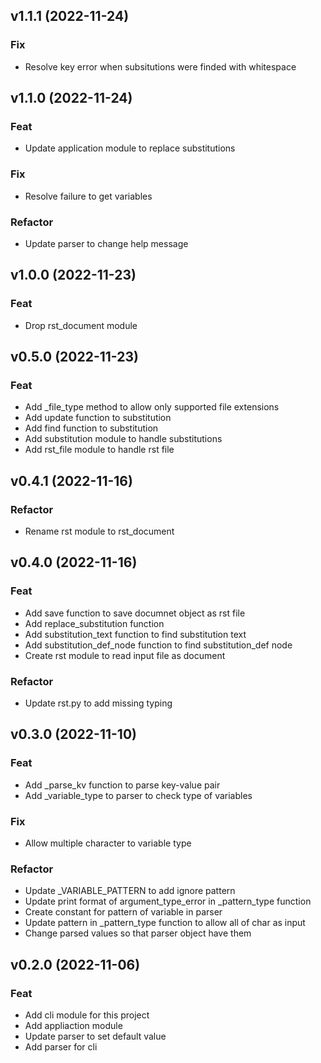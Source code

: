 ## v1.1.1 (2022-11-24)

### Fix

- Resolve key error when subsitutions were finded with whitespace

## v1.1.0 (2022-11-24)

### Feat

- Update application module to replace substitutions

### Fix

- Resolve failure to get variables

### Refactor

- Update parser to change help message

## v1.0.0 (2022-11-23)

### Feat

- Drop rst_document module

## v0.5.0 (2022-11-23)

### Feat

- Add _file_type method to allow only supported file extensions
- Add update function to substitution
- Add find function to substitution
- Add substitution module to handle substitutions
- Add rst_file module to handle rst file

## v0.4.1 (2022-11-16)

### Refactor

- Rename rst module to rst_document

## v0.4.0 (2022-11-16)

### Feat

- Add save function to save documnet object as rst file
- Add replace_substitution function
- Add substitution_text function to find substitution text
- Add substitution_def_node function to find substitution_def node
- Create rst module to read input file as document

### Refactor

- Update rst.py to add missing typing

## v0.3.0 (2022-11-10)

### Feat

- Add _parse_kv function to parse key-value pair
- Add _variable_type to parser to check type of variables

### Fix

- Allow multiple character to variable type

### Refactor

- Update _VARIABLE_PATTERN to add ignore pattern
- Update print format of argument_type_error in _pattern_type function
- Create constant for pattern of variable in parser
- Update pattern in _pattern_type function to allow all of char as input
- Change parsed values so that parser object have them

## v0.2.0 (2022-11-06)

### Feat

- Add cli module for this project
- Add appliaction module
- Update parser to set default value
- Add parser for cli
